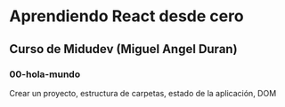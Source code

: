 # Aprendiendo React desde cero

## Curso de Midudev (Miguel Angel Duran)

### 00-hola-mundo

Crear un proyecto, estructura de carpetas, estado de la aplicación, DOM
